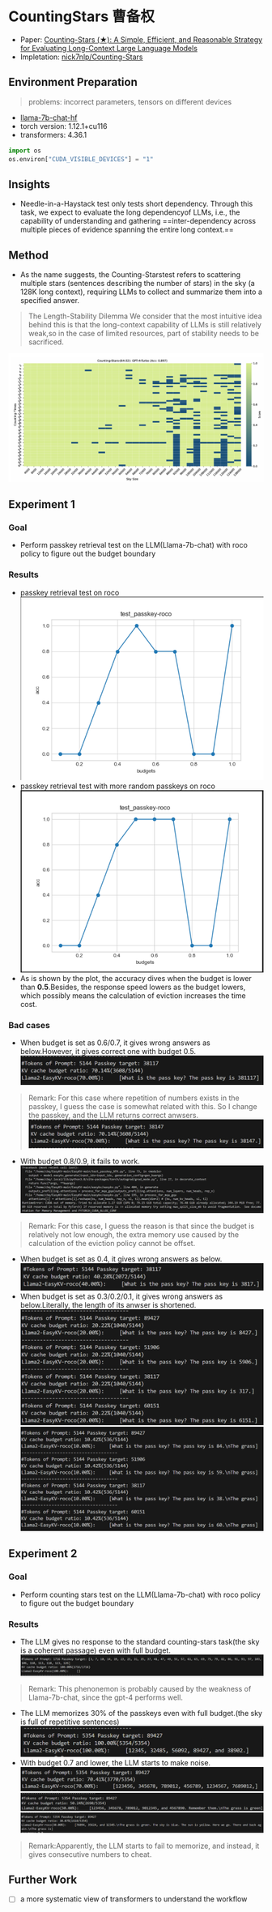# CountingStars 曹备权
- Paper: [Counting-Stars (★): A Simple, Efficient, and Reasonable Strategy for Evaluating Long-Context Large Language Models](https://arxiv.org/pdf/2403.11802.pdf)
- Impletation: [nick7nlp/Counting-Stars](https://github.com/nick7nlp/Counting-Stars)
## Environment Preparation
> problems: incorrect parameters, tensors on different devices
- [llama-7b-chat-hf](https://github.com/LlamaFamily/Llama-Chinese)
- torch version: 1.12.1+cu116 
- transformers: 4.36.1
``` python
import os
os.environ["CUDA_VISIBLE_DEVICES"] = "1"
```
## Insights
- Needle-in-a-Haystack test only tests short dependency. Through this task, we expect to evaluate the long dependencyof LLMs, i.e., the capability of understanding and gathering ==inter-dependency across multiple pieces of evidence spanning the entire long context.==
## Method
- As the name suggests, the Counting-Starstest refers to scattering multiple stars (sentences describing the number of stars) in the sky (a 128K long context), requiring LLMs to collect and summarize them into a specified answer. 

> The Length-Stability Dilemma
> We consider that the most intuitive idea behind this is that the long-context capability of LLMs is still relatively weak,so in the case of limited resources, part of stability needs to be sacrificed.


![alt text](image.png)
## Experiment 1
### Goal
- Perform passkey retrieval test on the LLM(Llama-7b-chat) with roco policy to figure out the budget boundary 
### Results
- passkey retrieval test on roco
![alt text](image-6.png)
- passkey retrieval test with more random passkeys on roco
![alt text](image-8.png)
- As is shown by the plot, the accuracy dives when the budget is lower than **0.5**.Besides, the response speed lowers as the budget lowers, which possibly means the calculation of eviction increases the time cost.
### Bad cases
- When budget is set as 0.6/0.7, it gives wrong answers as below.However, it gives correct one with budget 0.5.
![alt text](image-1.png)
> Remark: For this case where repetition of numbers exists in the passkey, I guess the case is somewhat related with this. So I change the passkey, and the LLM returns correct anwsers.
> ![alt text](image-7.png)
- With budget 0.8/0.9, it fails to work.
![alt text](image-2.png)
> Remark: For this case, I guess the reason is that since the budget is relatively not low enough, the extra memory use caused by the  calculation of the eviction policy cannot be offset.
- When budget is set as 0.4, it gives wrong answers as below.
![alt text](image-3.png)
- When budget is set as 0.3/0.2/0.1, it gives wrong answers as below.Literally, the length of its anwser is shortened.
![alt text](image-4.png)
![alt text](image-5.png)
## Experiment 2
### Goal
- Perform counting stars test on the LLM(Llama-7b-chat) with roco policy to figure out the budget boundary
### Results
- The LLM gives no response to the standard counting-stars task(the sky is a coherent passage) even with full budget.
![alt text](image-9.png) 
> Remark: This phenonemon is probably caused by the weakness of Llama-7b-chat, since the gpt-4 performs well.
- The LLM memorizes 30% of the passkeys even with full budget.(the sky is full of repetitive sentences)
![alt text](image-10.png)
- With budget 0.7 and lower, the LLM starts to make noise.
![alt text](image-11.png)
![alt text](image-12.png)
![alt text](image-13.png)
> Remark:Apparently, the LLM starts to fail to memorize, and instead, it gives consecutive numbers to cheat.

## Further Work
- [ ] a more systematic view of transformers to understand the workflow